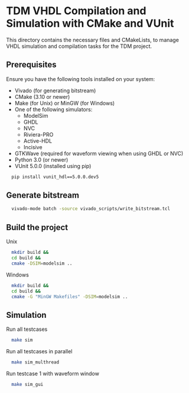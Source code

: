 # TDM VHDL Compilation and Simulation with CMake and VUnit

This directory contains the necessary files and CMakeLists, to manage VHDL simulation and compilation tasks for the TDM project.

## Prerequisites

Ensure you have the following tools installed on your system:

* Vivado (for generating bitstream)
* CMake (3.10 or newer)
* Make (for Unix) or MinGW (for Windows)
* One of the following simulators:
  - ModelSim
  - GHDL
  - NVC
  - Riviera-PRO
  - Active-HDL
  - Incisive
* GTKWave (required for waveform viewing when using GHDL or NVC)
* Python 3.0 (or newer)
* VUnit 5.0.0 (installed using pip)
```sh
  pip install vunit_hdl==5.0.0.dev5
```

## Generate bitstream

```sh
  vivado-mode batch -source vivado_scripts/write_bitstream.tcl
```

## Build the project

Unix
```sh
  mkdir build &&
  cd build &&
  cmake -DSIM=modelsim .. 
```

Windows
```sh
  mkdir build &&
  cd build &&
  cmake -G "MinGW Makefiles" -DSIM=modelsim .. 
```

## Simulation

Run all testcases
```sh
  make sim
```

Run all testcases in parallel
```sh
  make sim_multhread
```

Run testcase 1 with waveform window
```sh
  make sim_gui
```
